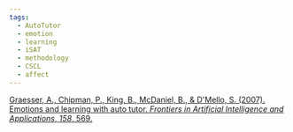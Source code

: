 ```yaml
---
tags:
  - AutoTutor
  - emotion
  - learning
  - iSAT
  - methodology
  - CSCL
  - affect
---
```


[Graesser, A., Chipman, P., King, B., McDaniel, B., & D'Mello, S. (2007). Emotions and learning with auto tutor. _Frontiers in Artificial Intelligence and Applications_, _158_, 569.](https://citeseerx.ist.psu.edu/document?repid=rep1&type=pdf&doi=4f34f76c94784e3b554f9f382b63510e50578c91)